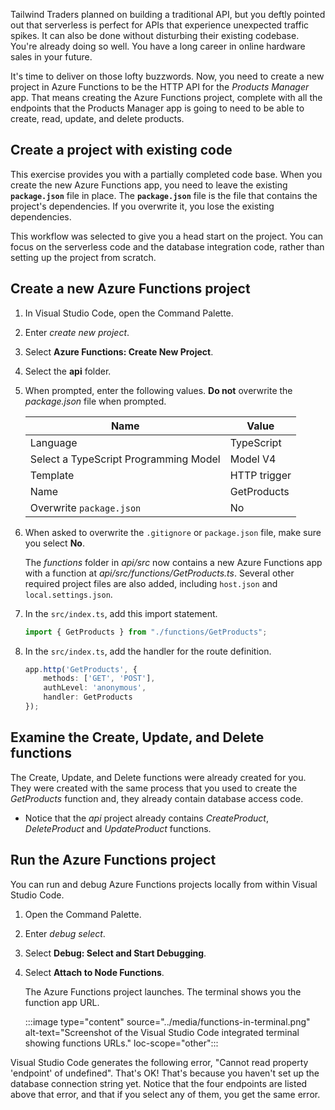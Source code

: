 Tailwind Traders planned on building a traditional API, but you deftly pointed out that serverless is perfect for APIs that experience unexpected traffic spikes. It can also be done without disturbing their existing codebase. You're already doing so well. You have a long career in online hardware sales in your future.

It's time to deliver on those lofty buzzwords. Now, you need to create a new project in Azure Functions to be the HTTP API for the *Products Manager* app. That means creating the Azure Functions project, complete with all the endpoints that the Products Manager app is going to need to be able to create, read, update, and delete products.

## Create a project with existing code

This exercise provides you with a partially completed code base. When you create the new Azure Functions app, you need to leave the existing **`package.json`** file in place. The **`package.json`** file is the file that contains the project's dependencies. If you overwrite it, you lose the existing dependencies.

This workflow was selected to give you a head start on the project. You can focus on the serverless code and the database integration code, rather than setting up the project from scratch.

## Create a new Azure Functions project

1. In Visual Studio Code, open the Command Palette.

1. Enter *create new project*.

1. Select **Azure Functions: Create New Project**.

1. Select the **api** folder.

1. When prompted, enter the following values. **Do not** overwrite the *package.json* file when prompted.

   | Name          | Value        |
   | ------------- | ------------ |
   | Language      | TypeScript   |
   | Select a TypeScript Programming Model | Model V4 |
   | Template      | HTTP trigger |
   | Name          | GetProducts  |
   | Overwrite `package.json` | No |

1. When asked to overwrite the `.gitignore` or `package.json` file, make sure you select **No**.

    The _functions_ folder in _api/src_ now contains a new Azure Functions app with a function at _api/src/functions/GetProducts.ts_. Several other required project files are also added, including `host.json` and `local.settings.json`.

1. In the `src/index.ts`, add this import statement.

    ```typescript
    import { GetProducts } from "./functions/GetProducts";
    ```
    
1. In the `src/index.ts`, add the handler for the route definition.

    ```typescript
    app.http('GetProducts', {
        methods: ['GET', 'POST'],
        authLevel: 'anonymous',
        handler: GetProducts
    });
    ```

## Examine the Create, Update, and Delete functions

The Create, Update, and Delete functions were already created for you. They were created with the same process that you used to create the *GetProducts* function and, they already contain database access code.

- Notice that the *api* project already contains *CreateProduct*, *DeleteProduct* and *UpdateProduct* functions.

## Run the Azure Functions project

You can run and debug Azure Functions projects locally from within Visual Studio Code.

1. Open the Command Palette.

1. Enter *debug select*.

1. Select **Debug: Select and Start Debugging**.
  
1. Select **Attach to Node Functions**.

   The Azure Functions project launches. The terminal shows you the function app URL.

   :::image type="content" source="../media/functions-in-terminal.png" alt-text="Screenshot of the Visual Studio Code integrated terminal showing functions URLs." loc-scope="other"::: <!-- no-loc -->

Visual Studio Code generates the following error, "Cannot read property 'endpoint' of undefined". That's OK! That's because you haven't set up the database connection string yet. Notice that the four endpoints are listed above that error, and that if you select any of them, you get the same error.
